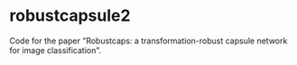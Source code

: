 # robustcapsule2
Code for the paper "Robustcaps: a transformation-robust capsule network for image classification".
